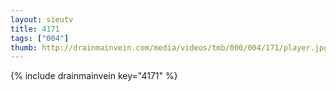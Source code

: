 ```yaml
--- 
layout: sieutv
title: 4171
tags: ["004"]
thumb: http://drainmainvein.com/media/videos/tmb/000/004/171/player.jpg
---
```

{% include drainmainvein key="4171" %} 
